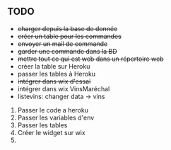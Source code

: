 ## TODO

* ~~charger depuis la base de donnée~~
* ~~créer un table pour les commandes~~
* ~~envoyer un mail de commande~~
* ~~garder une commande dans la BD~~
* ~~mettre tout ce qui est web dans un répertoire web~~
* créer la table sur Heroku
* passer les tables à Heroku
* ~~intégrer dans wix d'essai~~
* intégrer dans wix VinsMaréchal
* listevins: changer data -> vins

1) Passer le code a heroku
2) Passer les variables d'env
3) Passer les tables
4) Créer le widget sur wix
5) 